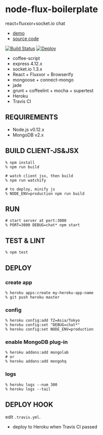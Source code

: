 node-flux-boilerplate
=====================
react+fluxxor+socket.io chat

- [demo](https://node-flux-boilerplate.herokuapp.com/)
- [source code](https://github.com/shokai/node-flux-boilerplate)

[![Build Status](https://travis-ci.org/shokai/node-flux-boilerplate.svg?branch=master)](https://travis-ci.org/shokai/node-flux-boilerplate)
[![Deploy](https://www.herokucdn.com/deploy/button.png)](https://heroku.com/deploy)

- coffee-script
- express 4.12.x
- socket.io 1.3.x
- React + Fluxxor + Browserify
- mongoose + connect-mongo
- jade
- grunt + coffeelint + mocha + supertest
- Heroku
- Travis CI


REQUIREMENTS
------------

- Node.js v0.12.x
- MongoDB v2.x


BUILD CLIENT-JS&JSX
---------------

    % npm install
    % npm run build

    # watch client jsx, then build
    % npm run watchify

    # to deploy, minify js
    % NODE_ENV=production npm run build

RUN
---

    # start server at port:3000
    % PORT=3000 DEBUG=chat* npm start


TEST & LINT
-----------

    % npm test


DEPLOY
------

### create app

    % heroku apps:create my-heroku-app-name
    % git push heroku master

### config

    % heroku config:add TZ=Asia/Tokyo
    % heroku config:set "DEBUG=chat*"
    % heroku config:set NODE_ENV=production

### enable MongoDB plug-in

    % heroku addons:add mongolab
    # or
    % heroku addons:add mongohq

### logs

    % heroku logs --num 300
    % heroku logs --tail


DEPLOY HOOK
-----------

edit `.travis.yml`.

- deploy to Heroku when Travis CI passed
